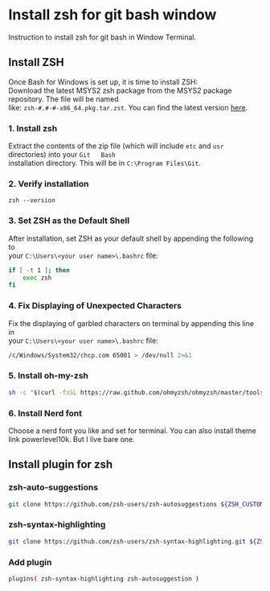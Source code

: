 # Install zsh for git bash window
Instruction to install zsh for git bash in Window Terminal.

## Install ZSH

Once Bash for Windows is set up, it is time to install ZSH:  
Download the latest MSYS2 zsh package from the MSYS2 package repository. The file will be named  
like: `zsh-#.#-#-x86_64.pkg.tar.zst`. You can find the latest version [here](https://packages.msys2.org/package/zsh).

### 1. Install zsh
Extract the contents of the zip file (which will include `etc` and `usr` directories) into your `Git  
Bash`  
installation directory. This will be in `C:\Program Files\Git`.
### 2. Verify installation
`zsh --version`

### 3. Set ZSH as the Default Shell

After installation, set ZSH as your default shell by appending the following to  
your  `C:\Users\<your user name>\.bashrc`  file:
```bash
if [ -t 1 ]; then
    exec zsh
fi
```
### 4. Fix Displaying of Unexpected Characters

Fix the displaying of garbled characters on terminal by appending this line in  
your  `C:\Users\<your user name>\.bashrc`  file:
```bash
/c/Windows/System32/chcp.com 65001 > /dev/null 2>&1
```
### 5. Install oh-my-zsh

```bash
sh -c "$(curl -fsSL https://raw.github.com/ohmyzsh/ohmyzsh/master/tools/install.sh)"
```
### 6. Install Nerd font
Choose a nerd font you like and set for terminal.
You can also install theme link powerlevel10k. But I live bare one.

## Install plugin for zsh
### zsh-auto-suggestions
```bash
git clone https://github.com/zsh-users/zsh-autosuggestions ${ZSH_CUSTOM:-~/.oh-my-zsh/custom}/plugins/zsh-autosuggestions
```

### zsh-syntax-highlighting

```bash
git clone https://github.com/zsh-users/zsh-syntax-highlighting.git ${ZSH_CUSTOM:-~/.oh-my-zsh/custom}/plugins/zsh-syntax-highlighting
```


### Add plugin
```bash
plugins( zsh-syntax-highlighting zsh-autosuggestion )
```

